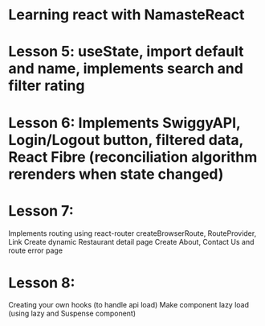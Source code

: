 # Learning react with NamasteReact

# Lesson 5: useState, import default and name, implements search and filter rating

# Lesson 6: Implements SwiggyAPI, Login/Logout button, filtered data, React Fibre (reconciliation algorithm rerenders when state changed)

# Lesson 7:
Implements routing using react-router createBrowserRoute, RouteProvider, Link
Create dynamic Restaurant detail page
Create About, Contact Us and route error page

# Lesson 8:
Creating your own hooks (to handle api load)
Make component lazy load (using lazy and Suspense component)